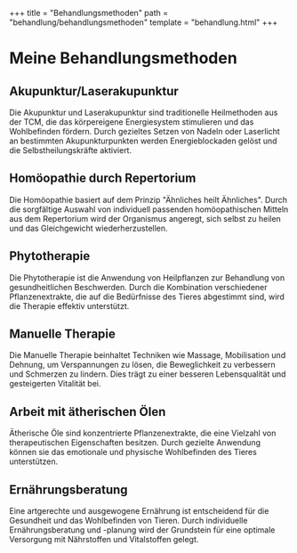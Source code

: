 +++
title = "Behandlungsmethoden"
path = "behandlung/behandlungsmethoden"
template = "behandlung.html"
+++


# Meine Behandlungsmethoden

## Akupunktur/Laserakupunktur

Die Akupunktur und Laserakupunktur sind traditionelle Heilmethoden aus der TCM, die das körpereigene Energiesystem stimulieren und das Wohlbefinden fördern. Durch gezieltes Setzen von Nadeln oder Laserlicht an bestimmten Akupunkturpunkten werden Energieblockaden gelöst und die Selbstheilungskräfte aktiviert.

## Homöopathie durch Repertorium

Die Homöopathie basiert auf dem Prinzip "Ähnliches heilt Ähnliches". Durch die sorgfältige Auswahl von individuell passenden homöopathischen Mitteln aus dem Repertorium wird der Organismus angeregt, sich selbst zu heilen und das Gleichgewicht wiederherzustellen.

## Phytotherapie

Die Phytotherapie ist die Anwendung von Heilpflanzen zur Behandlung von gesundheitlichen Beschwerden. Durch die Kombination verschiedener Pflanzenextrakte, die auf die Bedürfnisse des Tieres abgestimmt sind, wird die Therapie effektiv unterstützt.

## Manuelle Therapie

Die Manuelle Therapie beinhaltet Techniken wie Massage, Mobilisation und Dehnung, um Verspannungen zu lösen, die Beweglichkeit zu verbessern und Schmerzen zu lindern. Dies trägt zu einer besseren Lebensqualität und gesteigerten Vitalität bei.

## Arbeit mit ätherischen Ölen

Ätherische Öle sind konzentrierte Pflanzenextrakte, die eine Vielzahl von therapeutischen Eigenschaften besitzen. Durch gezielte Anwendung können sie das emotionale und physische Wohlbefinden des Tieres unterstützen.

## Ernährungsberatung

Eine artgerechte und ausgewogene Ernährung ist entscheidend für die Gesundheit und das Wohlbefinden von Tieren. Durch individuelle Ernährungsberatung und -planung wird der Grundstein für eine optimale Versorgung mit Nährstoffen und Vitalstoffen gelegt.